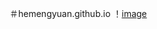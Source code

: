 ＃hemengyuan.github.io
！[image](https://github.com/hemengyuan/images/blob/master/a6423ac504aaaca849f174ebf17e1465.png)
